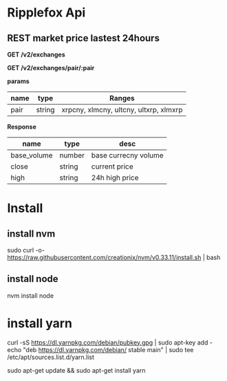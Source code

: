 # Ripplefox Api

## REST market price lastest 24hours

**GET /v2/exchanges**

**GET /v2/exchanges/pair/:pair**

**params** 

name | type | Ranges
----|------|----
pair | string  | xrpcny, xlmcny, ultcny, ultxrp, xlmxrp

**Response**

name | type | desc
----|------|----
base_volume | number  | base currecny volume
close | string  | current price
high | string  | 24h high price

# Install

## install nvm
sudo curl -o- https://raw.githubusercontent.com/creationix/nvm/v0.33.11/install.sh | bash

## install node
nvm install node

# install yarn

curl -sS https://dl.yarnpkg.com/debian/pubkey.gpg | sudo apt-key add -
echo "deb https://dl.yarnpkg.com/debian/ stable main" | sudo tee /etc/apt/sources.list.d/yarn.list

sudo apt-get update && sudo apt-get install yarn




